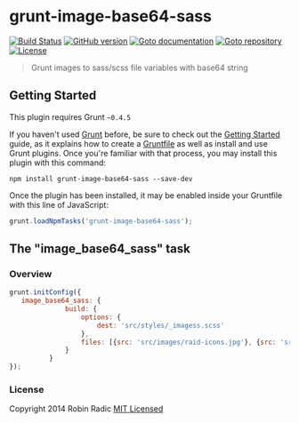 grunt-image-base64-sass
=======================
[![Build Status](https://secure.travis-ci.org/RobinRadic/grunt-image-base64-sass.svg?branch=master)](https://travis-ci.org/RobinRadic/grunt-image-base64-sass)
[![GitHub version](https://badge.fury.io/gh/robinradic%2Fgrunt-image-base64-sass.svg)](http://badge.fury.io/gh/robinradic%2Fgrunt-image-base64-sass)
[![Goto documentation](http://img.shields.io/badge/goto-documentation-orange.svg)](http://robinradic.github.io/projects/grunt-image-base64-sass)
[![Goto repository](http://img.shields.io/badge/goto-repository-orange.svg)](https://github.com/robinradic/grunt-image-base64-sass)
[![License](http://img.shields.io/badge/license-MIT-blue.svg)](http://radic.mit-license.org)

> Grunt images to sass/scss file variables with base64 string

## Getting Started
This plugin requires Grunt `~0.4.5`

If you haven't used [Grunt](http://gruntjs.com/) before, be sure to check out the [Getting Started](http://gruntjs.com/getting-started) guide, as it explains how to create a [Gruntfile](http://gruntjs.com/sample-gruntfile) as well as install and use Grunt plugins. Once you're familiar with that process, you may install this plugin with this command:

```shell
npm install grunt-image-base64-sass --save-dev
```

Once the plugin has been installed, it may be enabled inside your Gruntfile with this line of JavaScript:

```js
grunt.loadNpmTasks('grunt-image-base64-sass');
```

## The "image_base64_sass" task

### Overview

```js
grunt.initConfig({
   image_base64_sass: {
              build: {
                  options: {
                      dest: 'src/styles/_imagess.scss'
                  },
                  files: [{src: 'src/images/raid-icons.jpg'}, {src: 'src/images/heroic.png'}]
              }
          }
});
```

### License
Copyright 2014 Robin Radic
[MIT Licensed](http://radic.mit-license.org)
